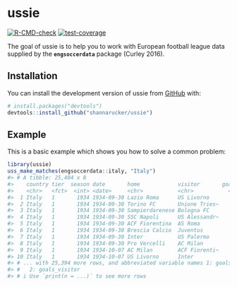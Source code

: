 
<!-- README.md is generated from README.Rmd. Please edit that file -->

# ussie

<!-- badges: start -->

[![R-CMD-check](https://github.com/shannarucker/ussie/actions/workflows/R-CMD-check.yaml/badge.svg)](https://github.com/shannarucker/ussie/actions/workflows/R-CMD-check.yaml)
[![test-coverage](https://github.com/shannarucker/ussie/actions/workflows/test-coverage.yaml/badge.svg)](https://github.com/shannarucker/ussie/actions/workflows/test-coverage.yaml)
<!-- badges: end -->

The goal of ussie is to help you to work with European football league
data supplied by the **`engsoccerdata`** package (Curley 2016).

## Installation

You can install the development version of ussie from
[GitHub](https://github.com/) with:

``` r
# install.packages("devtools")
devtools::install_github("shannarucker/ussie")
```

## Example

This is a basic example which shows you how to solve a common problem:

``` r
library(ussie)
uss_make_matches(engsoccerdata::italy, "Italy")
#> # A tibble: 25,404 x 8
#>    country tier  season date       home            visitor       goals~1 goals~2
#>    <chr>   <fct>  <int> <date>     <chr>           <chr>           <int>   <int>
#>  1 Italy   1       1934 1934-09-30 Lazio Roma      US Livorno          6       1
#>  2 Italy   1       1934 1934-09-30 Torino FC       Unione Tries~       3       1
#>  3 Italy   1       1934 1934-09-30 Sampierdarenese Bologna FC          2       1
#>  4 Italy   1       1934 1934-09-30 SSC Napoli      US Alessandr~       0       1
#>  5 Italy   1       1934 1934-09-30 ACF Fiorentina  AS Roma             4       1
#>  6 Italy   1       1934 1934-09-30 Brescia Calcio  Juventus            0       2
#>  7 Italy   1       1934 1934-09-30 Inter           US Palermo          3       0
#>  8 Italy   1       1934 1934-09-30 Pro Vercelli    AC Milan            1       2
#>  9 Italy   1       1934 1934-10-07 AC Milan        ACF Fiorenti~       1       1
#> 10 Italy   1       1934 1934-10-07 US Livorno      Inter               1       1
#> # ... with 25,394 more rows, and abbreviated variable names 1: goals_home,
#> #   2: goals_visitor
#> # i Use `print(n = ...)` to see more rows
```
